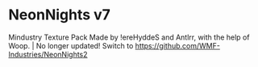 # NeonNights v7
 Mindustry Texture Pack
 Made by !ereHyddeS and Antlrr, with the help of Woop. | No longer updated! Switch to https://github.com/WMF-Industries/NeonNights2
 

